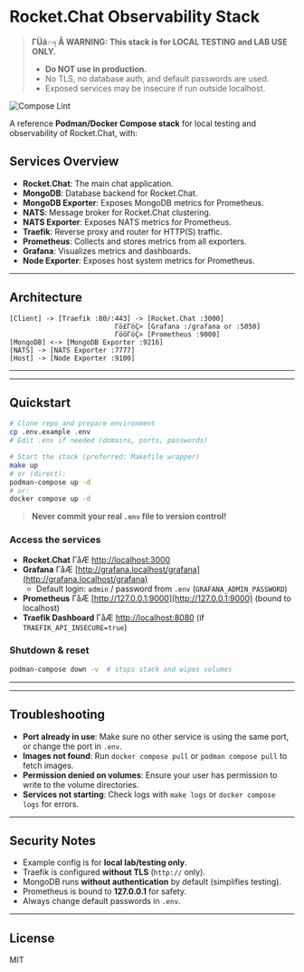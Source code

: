
# Rocket.Chat Observability Stack

> **ΓÜá∩╕Å WARNING: This stack is for LOCAL TESTING and LAB USE ONLY.**
>
> - **Do NOT use in production.**
> - No TLS, no database auth, and default passwords are used.
> - Exposed services may be insecure if run outside localhost.

![Compose Lint](https://github.com/Canepro/rocketchat-observability/actions/workflows/compose-lint.yml/badge.svg?branch=main)


A reference **Podman/Docker Compose stack** for local testing and observability of Rocket.Chat, with:


## Services Overview

- **Rocket.Chat**: The main chat application.
- **MongoDB**: Database backend for Rocket.Chat.
- **MongoDB Exporter**: Exposes MongoDB metrics for Prometheus.
- **NATS**: Message broker for Rocket.Chat clustering.
- **NATS Exporter**: Exposes NATS metrics for Prometheus.
- **Traefik**: Reverse proxy and router for HTTP(S) traffic.
- **Prometheus**: Collects and stores metrics from all exporters.
- **Grafana**: Visualizes metrics and dashboards.
- **Node Exporter**: Exposes host system metrics for Prometheus.

---

## Architecture


```text
[Client] -> [Traefik :80/:443] -> [Rocket.Chat :3000]
                          Γö£ΓöÇ> [Grafana :/grafana or :5050]
                          ΓööΓöÇ> [Prometheus :9000]
[MongoDB] <-> [MongoDB Exporter :9216]
[NATS] -> [NATS Exporter :7777]
[Host] -> [Node Exporter :9100]
```

---


---

## Quickstart

```bash
# Clone repo and prepare environment
cp .env.example .env
# Edit .env if needed (domains, ports, passwords)

# Start the stack (preferred: Makefile wrapper)
make up
# or (direct):
podman-compose up -d
# or:
docker compose up -d
```

> **Never commit your real `.env` file to version control!**


### Access the services

- **Rocket.Chat** ΓåÆ [http://localhost:3000](http://localhost:3000)
- **Grafana** ΓåÆ [http://grafana.localhost/grafana](http://grafana.localhost/grafana)
  - Default login: `admin` / password from `.env` (`GRAFANA_ADMIN_PASSWORD`)
- **Prometheus** ΓåÆ [http://127.0.0.1:9000](http://127.0.0.1:9000) (bound to localhost)
- **Traefik Dashboard** ΓåÆ [http://localhost:8080](http://localhost:8080) (if `TRAEFIK_API_INSECURE=true`)

### Shutdown & reset



```bash
podman-compose down -v  # stops stack and wipes volumes
```

---


---

## Troubleshooting

- **Port already in use**: Make sure no other service is using the same port, or change the port in `.env`.
- **Images not found**: Run `docker compose pull` or `podman compose pull` to fetch images.
- **Permission denied on volumes**: Ensure your user has permission to write to the volume directories.
- **Services not starting**: Check logs with `make logs` or `docker compose logs` for errors.

---

## Security Notes

- Example config is for **local lab/testing only**.
- Traefik is configured **without TLS** (`http://` only).
- MongoDB runs **without authentication** by default (simplifies testing).
- Prometheus is bound to **127.0.0.1** for safety.
- Always change default passwords in `.env`.

---

## License

MIT
